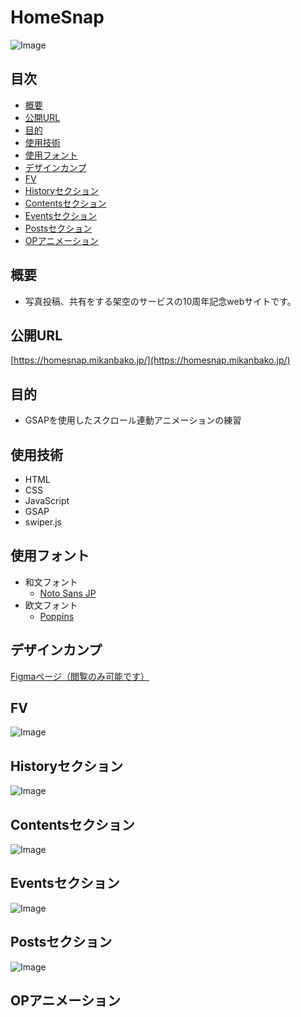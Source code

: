 # HomeSnap<!-- omit in toc -->
![Image](https://github.com/user-attachments/assets/d4e7fd6c-5bd4-435f-a88e-b153cde5a1e6)

## 目次<!-- omit in toc -->
- [概要](#概要)
- [公開URL](#公開url)
- [目的](#目的)
- [使用技術](#使用技術)
- [使用フォント](#使用フォント)
- [デザインカンプ](#デザインカンプ)
- [FV](#fv)
- [Historyセクション](#historyセクション)
- [Contentsセクション](#contentsセクション)
- [Eventsセクション](#eventsセクション)
- [Postsセクション](#postsセクション)
- [OPアニメーション](#opアニメーション)

## 概要
* 写真投稿、共有をする架空のサービスの10周年記念webサイトです。

## 公開URL
[https://homesnap.mikanbako.jp/](https://homesnap.mikanbako.jp/)

## 目的
* GSAPを使用したスクロール連動アニメーションの練習

## 使用技術
* HTML
* CSS
* JavaScript
* GSAP
* swiper.js

## 使用フォント
* 和文フォント
  * [Noto Sans JP](https://fonts.google.com/noto/specimen/Noto+Sans+JP)
* 欧文フォント
  * [Poppins](https://fonts.google.com/specimen/Poppins)

## デザインカンプ
[Figmaページ（閲覧のみ可能です）](https://www.figma.com/design/O07zILaVA9NIQKxaahI3ZX/HomeSnap?node-id=0-1&t=7doAIWqjAzAALk0M-1)

## FV
![Image](https://github.com/user-attachments/assets/63c9d5ea-d728-40c7-9bbb-c371dd0dd0b5)

## Historyセクション
![Image](https://github.com/user-attachments/assets/333fecf5-be3a-44a9-9f9a-a03225618f3c)

## Contentsセクション
![Image](https://github.com/user-attachments/assets/6805f40e-74c0-4c88-9195-10071c4d591e)

## Eventsセクション
![Image](https://github.com/user-attachments/assets/2d205a8a-c124-4257-ad05-93f4039f6303)

## Postsセクション
![Image](https://github.com/user-attachments/assets/5792eab7-927c-4481-8b14-c4cc84a8f3b4)

## OPアニメーション
